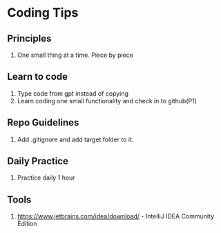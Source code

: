 # Coding Tips

## Principles
1. One small thing at a time. Piece by piece

## Learn to code
1. Type code from gpt instead of copying
2. Learn coding one small functionality and check in to github(P1)

## Repo Guidelines
1. Add .gitignore and add target folder to it.

## Daily Practice
1. Practice daily 1 hour

## Tools
1. https://www.jetbrains.com/idea/download/ - IntelliJ IDEA Community Edition
